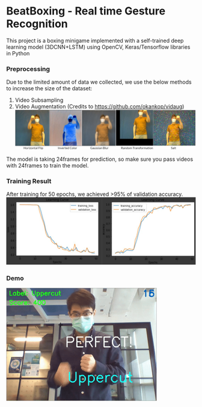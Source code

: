 # BeatBoxing - Real time Gesture Recognition
This project is a boxing minigame implemented with a self-trained deep learning model (3DCNN+LSTM) using OpenCV, Keras/Tensorflow libraries in Python

### Preprocessing
Due to the limited amount of data we collected, we use the below methods to increase the size of the dataset:
1. Video Subsampling
2. Video Augmentation (Credits to https://github.com/okankop/vidaug)
![](images/vidaug.JPG)

The model is taking 24frames for prediction, so make sure you pass videos with 24frames to train the model.

### Training Result
After training for 50 epochs, we achieved >95% of validation accuracy.
![](images/model_train.JPG)

### Demo
![](images/demo.gif)
